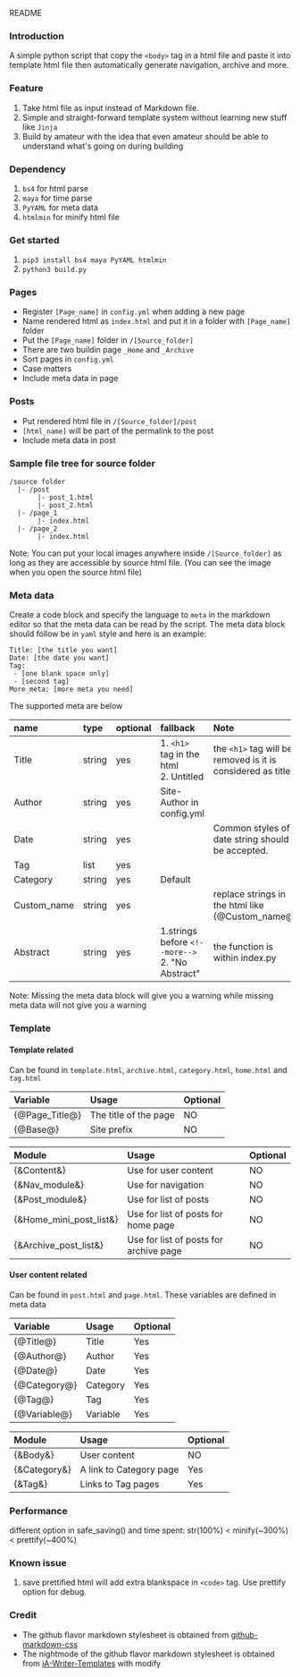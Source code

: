 README
### Introduction
A simple python script that copy the `<body>` tag in a html file and paste it into template html file then automatically generate navigation, archive and more.

### Feature
1. Take html file as input instead of Markdown file.
2. Simple and straight-forward template system without learning new stuff like `Jinja`
3. Build by amateur with the idea that even amateur should be able to understand what's going on during building

### Dependency
1. `bs4` for html parse
2. `maya` for time parse
3. `PyYAML` for meta data
4. `htmlmin` for minify html file

### Get started
1. `pip3 install bs4 maya PyYAML htmlmin`
2. `python3 build.py`

### Pages
- Register `[Page_name]` in `config.yml` when adding a new page
- Name rendered html as `index.html` and put it in a folder with `[Page_name]` folder
- Put the `[Page_name]` folder in `/[Source_folder]`
- There are two buildin page `_Home` and `_Archive`
- Sort pages in `config.yml`
- Case matters
- Include meta data in page

### Posts
- Put rendered html file in `/[Source_folder]/post`
- `[html_name]` will be part of the permalink to the post
- Include meta data in post

### Sample file tree for source folder
```
/source folder
  |- /post
       |- post_1.html
       |- post_2.html
  |- /page_1
       |- index.html
  |- /page_2
       |- index.html
```
Note: You can put your local images anywhere inside `/[Source_folder]` as long as they are accessible by source html file. (You can see the image when you open the source html file)

### Meta data
Create a code block and specify the language to `meta` in the markdown editor so that the meta data can be read by the script. The meta data block should follow be in `yaml` style and here is an example:
```
Title: [the title you want]
Date: [the date you want]
Tag:
 - [one blank space only]
 - [second tag]
More_meta: [more meta you need]
```
The supported meta are below

| name     | type   | optional | fallback | Note |
|:---------|:-------|:---------|:---------|:-----|
| Title    | string | yes      | 1. `<h1>` tag in the html<br>2. Untitled | the `<h1>` tag will be removed is it is considered as title |
| Author   | string | yes      | Site-Author in config.yml |  |
| Date     | string | yes      | | Common styles of date string should be accepted.|
| Tag      | list   | yes      |  |  |
| Category | string | yes      | Default |  |
| Custom_name   | string | yes      |  | replace strings in the html like {@Custom_name@} |
| Abstract      | string   | yes      | 1.strings before `<!--more-->`<br>2. "No Abstract" | the function is within index.py |

Note: Missing the meta data block will give you a warning while missing meta data will not give you a warning

### Template
#### Template related
Can be found in `template.html`, `archive.html`, `category.html`, `home.html` and `tag.html`

| Variable | Usage | Optional |
|:--|:--|:--|
| {@Page_Title@} | The title of the page | NO |
| {@Base@} | Site prefix | NO |

| Module | Usage | Optional |
|:--|:--|:--|
| {&Content&} | Use for user content | NO |
| {&Nav_module&} | Use for navigation | NO |
| {&Post_module&} | Use for list of posts | NO |
| {&Home_mini_post_list&} | Use for list of posts for home page | NO |
| {&Archive_post_list&} | Use for list of posts for archive page | NO |

#### User content related
Can be found in `post.html` and `page.html`.
These variables are defined in meta data

| Variable | Usage | Optional |
|:--|:--|:--|
| {@Title@} | Title | Yes |
| {@Author@} | Author | Yes |
| {@Date@} | Date | Yes |
| {@Category@} | Category | Yes |
| {@Tag@} | Tag | Yes |
| {@Variable@} | Variable | Yes |

| Module | Usage | Optional |
|:--|:--|:--|
| {&Body&} | User content | NO |
| {&Category&} | A link to Category page | Yes |
| {&Tag&} | Links to Tag pages | Yes |

### Performance
different option in safe_saving() and time spent:
str(100%) < minify(~300%) < prettify(~400%)

### Known issue
1. save prettified html will add extra blankspace in `<code>` tag. Use prettify option for debug.

### Credit
- The github flavor markdown stylesheet is obtained from [github-markdown-css](https://github.com/sindresorhus/github-markdown-css)
- The nightmode of the github flavor markdown stylesheet is obtained from [iA-Writer-Templates](https://github.com/iainc/iA-Writer-Templates/blob/master/GitHub.iatemplate/Contents/Resources/github-markdown-night-mode.css) with modify
